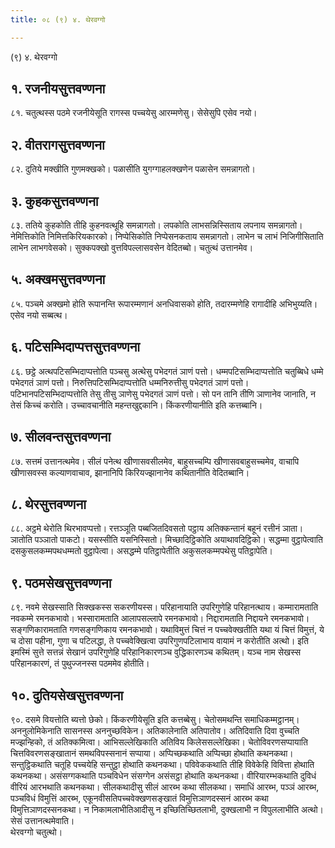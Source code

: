 ```yaml
---
title: ०८ (९) ४. थेरवग्गो

---
```

(९) ४. थेरवग्गो  


## १. रजनीयसुत्तवण्णना

८१. चतुत्थस्स पठमे रजनीयेसूति रागस्स पच्चयेसु आरम्मणेसु। सेसेसुपि एसेव नयो।  


## २. वीतरागसुत्तवण्णना

८२. दुतिये मक्खीति गुणमक्खको। पळासीति युगग्गाहलक्खणेन पळासेन समन्नागतो।  


## ३. कुहकसुत्तवण्णना

८३. ततिये कुहकोति तीहि कुहनवत्थूहि समन्नागतो। लपकोति लाभसन्निस्सिताय लपनाय समन्नागतो। नेमित्तिकोति निमित्तकिरियकारको। निप्पेसिकोति निप्पेसनकताय समन्नागतो। लाभेन च लाभं निजिगीसिताति लाभेन लाभगवेसको। सुक्कपक्खो वुत्तविपल्लासवसेन वेदितब्बो। चतुत्थं उत्तानमेव।  


## ५. अक्खमसुत्तवण्णना

८५. पञ्चमे अक्खमो होति रूपानन्ति रूपारम्मणानं अनधिवासको होति, तदारम्मणेहि रागादीहि अभिभुय्यति। एसेव नयो सब्बत्थ।  


## ६. पटिसम्भिदाप्पत्तसुत्तवण्णना

८६. छट्ठे अत्थपटिसम्भिदाप्पत्तोति पञ्चसु अत्थेसु पभेदगतं ञाणं पत्तो। धम्मपटिसम्भिदाप्पत्तोति चतुब्बिधे धम्मे पभेदगतं ञाणं पत्तो। निरुत्तिपटिसम्भिदाप्पत्तोति धम्मनिरुत्तीसु पभेदगतं ञाणं पत्तो। पटिभानपटिसम्भिदाप्पत्तोति तेसु तीसु ञाणेसु पभेदगतं ञाणं पत्तो। सो पन तानि तीणि ञाणानेव जानाति, न तेसं किच्चं करोति। उच्चावचानीति महन्तखुद्दकानि। किंकरणीयानीति इति कत्तब्बानि।  


## ७. सीलवन्तसुत्तवण्णना

८७. सत्तमं उत्तानत्थमेव। सीलं पनेत्थ खीणासवसीलमेव, बाहुसच्चम्पि खीणासवबाहुसच्चमेव, वाचापि खीणासवस्स कल्याणवाचाव, झानानिपि किरियज्झानानेव कथितानीति वेदितब्बानि।  


## ८. थेरसुत्तवण्णना

८८. अट्ठमे थेरोति थिरभावप्पत्तो। रत्तञ्ञूति पब्बजितदिवसतो पट्ठाय अतिक्कन्तानं बहूनं रत्तीनं ञाता। ञातोति पञ्ञातो पाकटो। यसस्सीति यसनिस्सितो। मिच्छादिट्ठिकोति अयाथावदिट्ठिको। सद्धम्मा वुट्ठापेत्वाति दसकुसलकम्मपथधम्मतो वुट्ठापेत्वा। असद्धम्मे पतिट्ठापेतीति अकुसलकम्मपथेसु पतिट्ठापेति।  


## ९. पठमसेखसुत्तवण्णना

८९. नवमे सेखस्साति सिक्खकस्स सकरणीयस्स। परिहानायाति उपरिगुणेहि परिहानत्थाय। कम्मारामताति नवकम्मे रमनकभावो। भस्सारामताति आलापसल्लापे रमनकभावो। निद्दारामताति निद्दायने रमनकभावो। सङ्गणिकारामताति गणसङ्गणिकाय रमनकभावो। यथाविमुत्तं चित्तं न पच्चवेक्खतीति यथा यं चित्तं विमुत्तं, ये च दोसा पहीना, गुणा च पटिलद्धा, ते पच्चवेक्खित्वा उपरिगुणपटिलाभाय वायामं न करोतीति अत्थो। इति इमस्मिं सुत्ते सत्तन्नं सेखानं उपरिगुणेहि परिहानिकारणञ्च वुद्धिकारणञ्च कथितम्। यञ्च नाम सेखस्स परिहानकारणं, तं पुथुज्जनस्स पठममेव होतीति।  


## १०. दुतियसेखसुत्तवण्णना

९०. दसमे वियत्तोति ब्यत्तो छेको। किंकरणीयेसूति इति कत्तब्बेसु। चेतोसमथन्ति समाधिकम्मट्ठानम्। अननुलोमिकेनाति सासनस्स अननुच्छविकेन। अतिकालेनाति अतिपातोव। अतिदिवाति दिवा वुच्चति मज्झन्हिको, तं अतिक्कमित्वा। आभिसल्लेखिकाति अतिविय किलेससल्लेखिका। चेतोविवरणसप्पायाति चित्तविवरणसङ्खातानं समथविपस्सनानं सप्पाया। अप्पिच्छकथाति अप्पिच्छा होथाति कथनकथा। सन्तुट्ठिकथाति चतूहि पच्चयेहि सन्तुट्ठा होथाति कथनकथा। पविवेककथाति तीहि विवेकेहि विवित्ता होथाति कथनकथा। असंसग्गकथाति पञ्चविधेन संसग्गेन असंसट्ठा होथाति कथनकथा। वीरियारम्भकथाति दुविधं वीरियं आरभथाति कथनकथा। सीलकथादीसु सीलं आरब्भ कथा सीलकथा। समाधिं आरब्भ, पञ्ञं आरब्भ, पञ्चविधं विमुत्तिं आरब्भ, एकूनवीसतिपच्चवेक्खणसङ्खातं विमुत्तिञाणदस्सनं आरब्भ कथा विमुत्तिञाणदस्सनकथा। न निकामलाभीतिआदीसु न इच्छितिच्छितलाभी, दुक्खलाभी न विपुललाभीति अत्थो। सेसं उत्तानत्थमेवाति।  
थेरवग्गो चतुत्थो।  